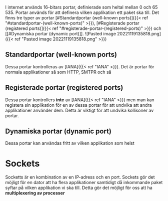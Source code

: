 I internet används 16-bitars portar, definierade som heltal mellan 0 och 65 535. Portar används för att definera vilken applikation ett paket ska till. Det finns tre typer av portar [#Standardportar (well-known ports)]({{< ref "#standardportar-(well-known-ports)" >}}), [#Registerade portar (registered ports)]({{< ref "#registerade-portar-(registered-ports)" >}}) och [[#Dynamiska portar (dynamic 
port)]].
![Pasted image 20221119135818.png]({{< ref "Pasted image 20221119135818.png" >}})
## Standardportar (well-known ports)
Dessa portar kontrolleras av [IANA]({{< ref "IANA" >}}). Det är portar för normala applikationer så som HTTP, SMTPR och så

## Registerade portar (registered ports)
Dessa portar kontrollers **inte** av [IANA]({{< ref "IANA" >}}) men man kan registera sin applikation för en av dessa portar för att undvika att andra applikationer använder dem. Detta är viktigt för att undvika kollisoner av portar.

## Dynamiska portar (dynamic port)
Dessa portar kan användas fritt av vilken applikation som helst

# Sockets
Socketts är en kombination av en IP-adress och en port. Sockets gör det möjligt för en dator att ha flera applikationer samtidigt då inkommande paket syftar på vilken applikation vi ska till. Detta gör det möjligt för oss att ha **multiplexering av processer**